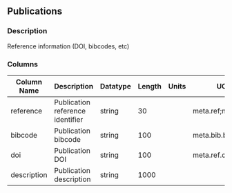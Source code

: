## Publications
### Description
Reference information (DOI, bibcodes, etc)
### Columns
| Column Name | Description | Datatype | Length | Units  | UCD | Nullable |
| --- | --- | --- | --- | --- | --- | --- |
| reference | Publication reference identifier | string | 30 |  | meta.ref;meta.main | False |
| bibcode | Publication bibcode | string | 100 |  | meta.bib.bibcode | True |
| doi | Publication DOI | string | 100 |  | meta.ref.doi | True |
| description | Publication description | string | 1000 |  |  | True |

